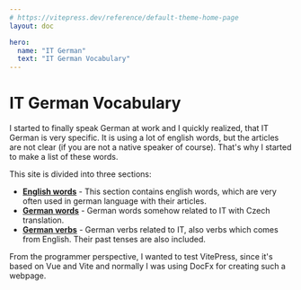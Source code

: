 ```yaml
---
# https://vitepress.dev/reference/default-theme-home-page
layout: doc

hero:
  name: "IT German"
  text: "IT German Vocabulary"
---
```


# IT German Vocabulary
I started to finally speak German at work and I quickly realized, that IT German is very specific. It is using a lot of english words, but the articles are not clear (if you are not a native speaker of course). That's why I started to make a list of these words.

This site is divided into three sections:
  - **[English words](/englishwords)** - This section contains english words, which are very often used in german language with their articles.
  - **[German words](/germanwords)** - German words somehow related to IT with Czech translation.
  - **[German verbs](/germanverbs)** - German verbs related to IT, also verbs which comes from English. Their past tenses are also included.

From the programmer perspective, I wanted to test VitePress, since it's based on Vue and Vite and normally I was using DocFx for creating such a webpage.

